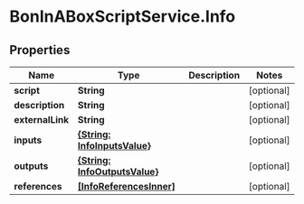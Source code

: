 # BonInABoxScriptService.Info

## Properties

Name | Type | Description | Notes
------------ | ------------- | ------------- | -------------
**script** | **String** |  | [optional] 
**description** | **String** |  | [optional] 
**externalLink** | **String** |  | [optional] 
**inputs** | [**{String: InfoInputsValue}**](InfoInputsValue.md) |  | [optional] 
**outputs** | [**{String: InfoOutputsValue}**](InfoOutputsValue.md) |  | [optional] 
**references** | [**[InfoReferencesInner]**](InfoReferencesInner.md) |  | [optional] 


